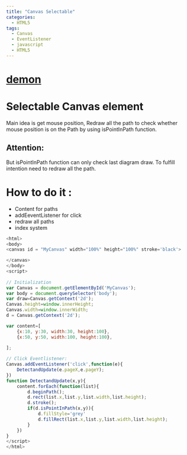```yaml
---
title: "Canvas Selectable"
categories:
  - HTML5
tags:
  - Canvas
  - EventListener
  - javascript
  - HTML5
---
```



# [demon](https://gitsamson.github.io/BatteryEditor/Test/ClickAndSelect.html)


# Selectable Canvas element

Main idea is get mouse position, Redraw all the path to check whether mouse position is on the Path by using isPointInPath function.

## Attention:

But isPointInPath function can only check last diagram draw.
To fulfill intention need to redraw all the path.

# How to do it :

- Content for paths 
- addEeventListener for click 
- redraw all paths
- index system 

```js 
<html>
<body>
<canvas id = "MyCanvas" width="100%" height="100%" stroke='black'>

</canvas>
</body>
<script>
    
// Initialization
var Canvas = document.getElementById('MyCanvas');
var body = document.querySelector('body');
var draw=Canvas.getContext('2d');
Canvas.height=window.innerHeight;
Canvas.width=window.innerWidth; 
d = Canvas.getContext('2d');

var content=[
    {x:10, y:30, width:30, height:100},
    {x:50, y:50, width:100, height:100},
    
];

// Click Eventlistener:
Canvas.addEventListener('click',function(e){
    DetectandUpdate(e.pageX,e.pageY);
})
function DetectandUpdate(x,y){
    content.forEach(function(list){
        d.beginPath();
        d.rect(list.x,list.y,list.width,list.height);
        d.stroke();
        if(d.isPointInPath(x,y)){
            d.fillStyle='grey'
            d.fillRect(list.x,list.y,list.width,list.height);
        }
    })   
}
</script>
</html>

```
